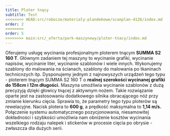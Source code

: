```yaml
---
title: Ploter tnący
subtitle: Test
<<<<<<<< HEAD:src/robocze/materialy-plandekowe/scanplan-4126/index.md
order: 2
========
order: 5
>>>>>>>> main:src/_oferta/park-maszynowy/ploter-tnacy/index.md
---
```


Oferujemy usługę wycinania profesjonalnym ploterem tnącym **SUMMA S2 160 T**. Głównym zadaniem tej
maszyny to wycinanie grafiki, wycinanie napisów, wycinanie liter, wycinanie
szablonów i wiele innych. Wykonujemy szablony do malowania na ścianach, szablony
do malowania po tkaninach technicnzych itp. Dysponujemy jednym z najnowyszych
urządzeń tego typu - ploterem tnącym SUMMA S2 160 T o **realnej szerokości
wycinanej grafiki do 158cm i 12m długości.** Maszyna umożliwia wycinanie szablonów
z dużą precyzyją dzięki głowicy tnącej z aktywnym nożem. Takie rozwiązanie
oparte jest na zastosowaniu dodatkowego silnika obracającego nóż przy zmianie
kierunku cięcia. Sprawia to, że parametry tego typu ploterów są rewelacyjne.
Nacisk plotera to **600 g**, a prędkość maksymalna to **1,14 m/s.** Połączenie systemu
automatycznego pozycjonowania, niesamowitej dokładności i szybkości umożliwia
nam obniżenie kosztów wycinania wszelkiego rodzaju nalepek i stickerów w
procesie cięcia po obrysie - zwłaszcza dla dużych serii.
